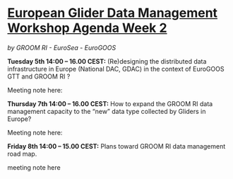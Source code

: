 # [European Glider Data Management Workshop Agenda Week 2](https://www.groom-h2020.eu/european-glider-data-management-workshop-agenda/)
*by GROOM RI - EuroSea - EuroGOOS*

**Tuesday 5th 14:00 – 16.00 CEST:** (Re)designing the distributed data infrastructure in Europe (National DAC, GDAC) in the context of EuroGOOS GTT and GROOM RI ? 

Meeting note here:

**Thursday 7th 14:00 – 16.00 CEST:** How to expand the GROOM RI data management capacity to the “new” data type collected by Gliders in Europe?

Meeting note here:

**Friday 8th 14:00 – 15.00 CEST:** Plans toward GROOM RI data management road map.

meeting note here

